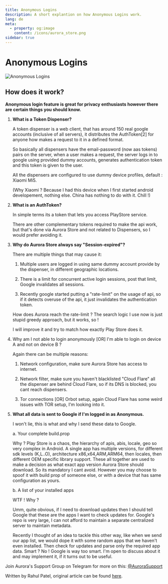 ```yaml
---
title: Anonymous Logins
description: A short explantion on how Anonymous Logins work.
lang: de
meta:
  - property: og:image
    content: /icons/aurora_store.png
sidebar: true
---
```


# Anonymous Logins
![Anonymous Logins](/assets/undraw_authentication.svg)

## How does it work?

**Anonymous login feature is great for privacy enthusiasts however there are certain things you should know.**

1. **What is a Token Dispenser?**

	A token dispenser is a web client, that has around 150 real google accounts (inclusive of all servers), it distributes the AuthToken[2] for anyone how makes a request to it in a defined format.

	So basically all dispensers have the email-password (now aas tokens) pairs on the server, when a user makes a request, the server logs in to google using provided dummy accounts, generates authentication token and this token is given to the user.

	All the dispensers are configured to use dummy device profiles, default : Xiaomi Mi5.

	(Why Xiaomi ? Because I had this device when I first started android developement, nothing else. China has nothing to do with it. Chill !)

2. **What is an AuthToken?**

	In simple terms its a token that lets you access PlayStore service.

	There are other complementary tokens required to make the api work, but that's done via Aurora Store and not related to Dispensers, so I would prefer avoiding it.  

3. **Why do Aurora Store always say "Session-expired"?**

	There are multiple things that may cause it:

	1. Multiple users are logged in using same dummy account provide by the dispenser, in different geographic locations.

	2. There is a limit for concurrent active login sessions, post that limit, Google invalidates all sessions.

	3. Recently google started putting a "rate-limit" on the usage of api, so if it detects overuse of the api, it just invalidates the authentication token.

	How does Aurora reach the rate-limit ? The search logic I use now is just stupid greedy approach, but it works, so !

	I will improve it and try to match how exactly Play Store does it.

4. Why am I not able to login anonymously [OR] I'm able to login on device A and not on device B ?

	Again there can be multiple reasons:

	1. Network configuration, make sure Aurora Store has access to internet.

	2. Network filter, make sure you haven't blacklisted "Cloud Flare" all the dispenser are behind Cloud Flare, so if its DNS is blocked, you cant reach dispensers.

	3. Tor connections [OR] Orbot setup, again Cloud Flare has some weird issues with TOR setup, I'm looking into it.

5. **What all data is sent to Google if I'm logged in as Anonymous.**

	I won't lie, this is what and why I send these data to Google.

	a. Your complete build.prop

	Why ? Play Store is a chaos, the hierarchy of apis, abis, locale, geo so very complex in Android. A single app has multiple versions, for different sdk levels (K,L..O), architecture x86,x64,ARM,ARM64, then locales, then different OEM specific library support. These all together are used to make a decision as what exact app version Aurora Store should download. So its mandatory I cant avoid. However you may choose to spoof it with build prop of someone else, or with a device that has same configuration as yours.

	b. A list of your installed apps

	WTF ! Why ?

	Umm, quite obvious, if I need to download updates then I should tell Google that these are the apps I want to check updates for. Google's repo is very large, I can not afford to maintain a separate centralized server to maintain metadata.

	Recently I thought of an idea to tackle this other way, like when we send our app list, we would dope it with some random apps that we haven't even installed. Then check for updates and parse only the required app data. Smart ? No ! Google is way too smart. I'm open to discuss about it and may implement it, if it turns out to be useful.

Join Aurora's Support Group on Telegram for more on this: [@AuroraSupport](https://t.me/AuroraSupport)

Written by Rahul Patel, original article can be found [here](https://telegra.ph/Aurora-Store---Anonymous-Login-12-20-2).
